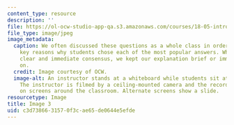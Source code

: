 ```yaml
---
content_type: resource
description: ''
file: https://ol-ocw-studio-app-qa.s3.amazonaws.com/courses/18-05-introduction-to-probability-and-statistics-spring-2014/c3d7386631570f3cae65de0644e5efde_gallery3-3.jpg
file_type: image/jpeg
image_metadata:
  caption: We often discussed these questions as a whole class in order to identify
    key reasons why students chose each of the most popular answers. When there was
    clear and immediate consensus, we kept our explanation brief or immediately moved
    on.
  credit: Image courtesy of OCW.
  image-alt: An instructor stands at a whiteboard while students sit at a round table.
    The instructor is filmed by a ceiling-mounted camera and the recording is live-streamed
    on screens around the classroom. Alternate screens show a slide.
resourcetype: Image
title: Image 3
uid: c3d73866-3157-0f3c-ae65-de0644e5efde
---
```


